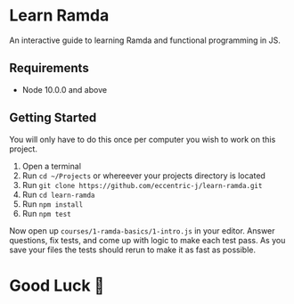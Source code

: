# Learn Ramda

An interactive guide to learning Ramda and functional programming in JS.

## Requirements
- Node 10.0.0 and above

## Getting Started
You will only have to do this once per computer you wish to work on this project.

1. Open a terminal
2. Run `cd ~/Projects` or whereever your projects directory is located
3. Run `git clone https://github.com/eccentric-j/learn-ramda.git`
4. Run `cd learn-ramda`
5. Run `npm install`
6. Run `npm test`

Now open up `courses/1-ramda-basics/1-intro.js` in your editor.
Answer questions, fix tests, and come up with logic to make each test pass.
As you save your files the tests should rerun to make it as fast as possible.

# Good Luck :rocket:
